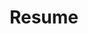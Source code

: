 ---
type: cv
active: true
icon: bx bx-file-blank

# Display name
title: Resume

# CV related information
cv:
  summary: ""
  setup:
    # defines the columns of the section
    - category: experience
      title: "Experience"
      columnwidth: 8
      icon: "fa-solid fa-suitcase"
    - category: education
      title: "Education"
      columnwidth: 4
      icon: "fa-solid fa-graduation-cap"
  experience:
  - title: Astrophysicist | Senior Data Scientist
    where: Max Planck Institute for Astronomy, Germany
    date: "2021 - Present"
    description: |
      * Building the [data science department at MPIA](http://www.mpia.de/institute/research-and-development/data-science)
      * Supports MPIA scientists to carry out novel, cutting-edge research
      * Solidify foundational hacking & coding skills
      * Provide a space to explore and develop data science skills
      * Networking, outside presence and broader impact
      * Tenure position
    keywords: C++, Python, Java, IntelliJ Idea, Eclipse, HPC, Machine Learning, project management, databases
  - title: Postdoc | Gaia & 4MOST unit manager
    where: Max Planck Institute for Astronomy, Germany
    date: "2014 - 2021"
    description: |
      * Leading validation of astrophysical parameter in the Gaia consortium (Coordination Unit 8).
      * Consulting on the Gaia classification and spectral analysis development – DSC & GSP-Phot sofware.
      * Leading the spectral classification unit and pipeline for the 4MOST observations.
      * Initiating and developing the 4MOST classificaiton pipeline - 4CP.
    keywords: Python, Java, C++, IntelliJ Idea, Eclipse, HPC, Machine Learning, project management, databases
  - title: Postdoc | Semi-resolved populations in galaxies
    where: University of Washington, WA, USA
    date: "2011 - 2014"
    description: |
      * Coordinating development of new inference methods for star and cluster formation histories.
      * Consulting on probabilistic analysis of stellar populations, initial mass function & extinction.
      * Leading the spectral classification unit and pipeline for the 4MOST observations.
      * Leading computing resources transitions to national cluster (XSEDE) and Amazon Cloud.
      * Co-leading the developement of the Bayesian Extinction and Stellar Tool - <a href="https://github.com/BEAST-Fitting/beast" target="_blank"><i class="fab fa-github big-icon"></i>BEAST</a>.
      * Leading the development of the photometric tool <a href="https://github.com/mfouesneau/pyphot" target="_blank"><i class="fab fa-github big-icon"></i>PyPhot</a>.
      * Consulting on "the Andromeda Project" Zooniverse platform - <a href="https://www.zooniverse.org/projects/zooniverse/andromeda-project" target="_blank">andromeda-project</a>.
    keywords: Python, C++, Database, SQL, HPC, Cloud Computing, Citizen Science, Probabilistic Modeling
  education:
    - title: PhD in Astrophysics
      where: University of Strasbourg, France
      date: 2010
      keywords: Python, Probabilistic Modeling, Forward modeling
      description: |
        "Study of stellar cluster populations in galaxies, a Bayesian approach" [manuscript](http://mfouesneau.github.io/static/docs/PhD_Manuscript.pdf)
    - title: Master degree in Astrophysics
      where: University of Strasbourg, France
      date: 2007
      keywords: Databases, Time series, Python, Probabilistic Modeling, Forward modeling, compact objects, high energy, galactic evolution
      description: |
        Master project with Matthew Ashby and Joseph Hora at CfA - Harvard Smithonian on temporal analysis in the Spitzer's "IRAC calibration field" (IRACCF)".
    - title: Engineer degree in Fundamental physics, simulations & signal processing
      where: Télécom Physique Strasbourg, France
      date: 2007
      keywords: Fundamental physics, Signal processing, Parallel computing, ddatabases, Engineering, Simulations
      description: ""
---